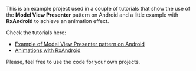 This is an example project used in a couple of tutorials that show the use of the **Model View Presenter** pattern on Android and a little example with **RxAndroid** to achieve an animation effect.

Check the tutorials here:

+ [Example of Model View Presenter pattern on Android](http://www.pineappslab/post/android-mvp/)
+ [Animations with RxAndroid](http://www.pineappslab.com/post/rx-android-animations/)

Please, feel free to use the code for your own projects.
